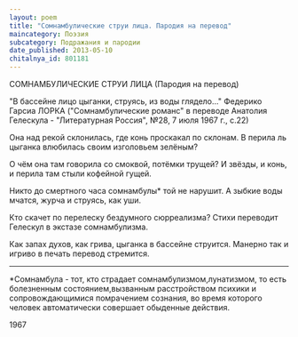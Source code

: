 ```yaml
---
layout: poem
title: "Сомнамбулические струи лица. Пародия на перевод"
maincategory: Поэзия
subcategory: Подражания и пародии
date_published: 2013-05-10
chitalnya_id: 801181
---
```




СОМНАМБУЛИЧЕСКИЕ СТРУИ ЛИЦА
(Пародия на перевод)

"В бассейне лицо цыганки,
струясь, из воды глядело..."
Федерико Гарсиа ЛОРКА
("Сомнамбулические романс" в
переводе Анатолия Гелескула -
"Литературная Россия", №28,
7 июля 1967 г., с.22)

Она над рекой склонилась,
где конь проскакал по склонам.
В перила ль цыганка влюбилась
своим изголовьем зелёным?

О чём она там говорила
со смоквой, потёмки трущей?
И звёзды, и конь, и перила 
там стыли кофейной гущей.

Никто до смертного часа
сомнамбулы\* той не нарушит.
А зыбкие воды мчатся,
журча и струясь, как уши.

Кто скачет по перелеску
бездумного сюрреализма?
Стихи переводит Гелескул
в экстазе сомнамбулизма.

Как запах духов, как грива,
цыганка в бассейне струится.
Манерно так и игриво
в печать перевод стремится.
________________
\*Сомнамбула - тот, кто страдает сомнамбулизмом,лунатизмом,
то есть болезненным состоянием,вызванным расстройством психики
и сопровождающимися помрачением сознания, во время которого
человек автоматически совершает обыденные действия.

1967






